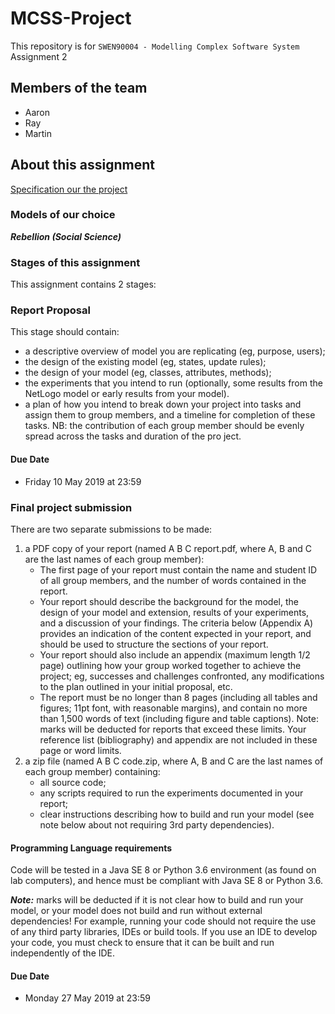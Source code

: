 # MCSS-Project
This repository is for `SWEN90004 - Modelling Complex Software System` Assignment 2

## Members of the team
- Aaron
- Ray
- Martin

## About this assignment
[Specification our the project](./Specification.pdf)

### Models of our choice
***Rebellion (Social Science)***

### Stages of this assignment
This assignment contains 2 stages:

### Report Proposal
This stage should contain:
- a descriptive overview of model you are replicating (eg, purpose, users);
- the design of the existing model (eg, states, update rules);
- the design of your model (eg, classes, attributes, methods);
- the experiments that you intend to run (optionally, some results from the NetLogo model or early results from your model).
- a plan of how you intend to break down your project into tasks and assign them to group members, and a timeline for completion of these tasks. NB: the contribution of each group member should be evenly spread across the tasks and duration of the pro ject.

#### Due Date
- Friday 10 May 2019 at 23:59

### Final project submission
There are two separate submissions to be made:
1. a PDF copy of your report (named A B C report.pdf, where A, B and C are the last names of each group member):
    - The first page of your report must contain the name and student ID of all group members, and the number of words contained in the report.
    - Your report should describe the background for the model, the design of your model and extension, results of your experiments, and a discussion of your findings. The criteria below (Appendix A) provides an indication of the content expected in your report, and should be used to structure the sections of your report.
    - Your report should also include an appendix (maximum length 1/2 page) outlining how your group worked together to achieve the project; eg, successes and challenges confronted, any modifications to the plan outlined in your initial proposal, etc.
    - The report must be no longer than 8 pages (including all tables and figures; 11pt font, with reasonable margins), and contain no more than 1,500 words of text (including figure and table captions). Note: marks will be deducted for reports that exceed these limits. Your reference list (bibliography) and appendix are not included in these page or word limits.
2. a zip file (named A B C code.zip, where A, B and C are the last names of each group member) containing:
    - all source code;
    - any scripts required to run the experiments documented in your report;
    - clear instructions describing how to build and run your model (see note below about not requiring 3rd party dependencies).

#### Programming Language requirements
Code will be tested in a Java SE 8 or Python 3.6 environment (as found on lab computers), and hence must be compliant with Java SE 8 or Python 3.6. 

***Note:*** marks will be deducted if it is not clear how to build and run your model, or your model does not build and run without external dependencies! For example, running your code should not require the use of any third party libraries, IDEs or build tools. If you use an IDE to develop your code, you must check to ensure that it can be built and run independently of the IDE.

#### Due Date
- Monday 27 May 2019 at 23:59